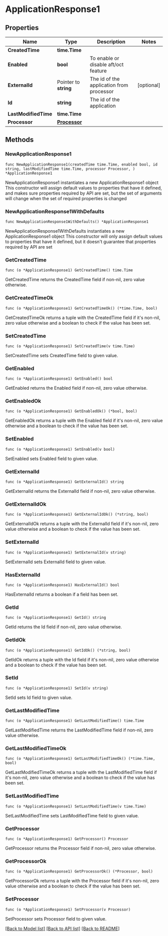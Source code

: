 # ApplicationResponse1

## Properties

Name | Type | Description | Notes
------------ | ------------- | ------------- | -------------
**CreatedTime** | **time.Time** |  | 
**Enabled** | **bool** | To enable or disable aft/oct feature | 
**ExternalId** | Pointer to **string** | The id of the application from processor | [optional] 
**Id** | **string** | The id of the application | 
**LastModifiedTime** | **time.Time** |  | 
**Processor** | [**Processor**](Processor.md) |  | 

## Methods

### NewApplicationResponse1

`func NewApplicationResponse1(createdTime time.Time, enabled bool, id string, lastModifiedTime time.Time, processor Processor, ) *ApplicationResponse1`

NewApplicationResponse1 instantiates a new ApplicationResponse1 object
This constructor will assign default values to properties that have it defined,
and makes sure properties required by API are set, but the set of arguments
will change when the set of required properties is changed

### NewApplicationResponse1WithDefaults

`func NewApplicationResponse1WithDefaults() *ApplicationResponse1`

NewApplicationResponse1WithDefaults instantiates a new ApplicationResponse1 object
This constructor will only assign default values to properties that have it defined,
but it doesn't guarantee that properties required by API are set

### GetCreatedTime

`func (o *ApplicationResponse1) GetCreatedTime() time.Time`

GetCreatedTime returns the CreatedTime field if non-nil, zero value otherwise.

### GetCreatedTimeOk

`func (o *ApplicationResponse1) GetCreatedTimeOk() (*time.Time, bool)`

GetCreatedTimeOk returns a tuple with the CreatedTime field if it's non-nil, zero value otherwise
and a boolean to check if the value has been set.

### SetCreatedTime

`func (o *ApplicationResponse1) SetCreatedTime(v time.Time)`

SetCreatedTime sets CreatedTime field to given value.


### GetEnabled

`func (o *ApplicationResponse1) GetEnabled() bool`

GetEnabled returns the Enabled field if non-nil, zero value otherwise.

### GetEnabledOk

`func (o *ApplicationResponse1) GetEnabledOk() (*bool, bool)`

GetEnabledOk returns a tuple with the Enabled field if it's non-nil, zero value otherwise
and a boolean to check if the value has been set.

### SetEnabled

`func (o *ApplicationResponse1) SetEnabled(v bool)`

SetEnabled sets Enabled field to given value.


### GetExternalId

`func (o *ApplicationResponse1) GetExternalId() string`

GetExternalId returns the ExternalId field if non-nil, zero value otherwise.

### GetExternalIdOk

`func (o *ApplicationResponse1) GetExternalIdOk() (*string, bool)`

GetExternalIdOk returns a tuple with the ExternalId field if it's non-nil, zero value otherwise
and a boolean to check if the value has been set.

### SetExternalId

`func (o *ApplicationResponse1) SetExternalId(v string)`

SetExternalId sets ExternalId field to given value.

### HasExternalId

`func (o *ApplicationResponse1) HasExternalId() bool`

HasExternalId returns a boolean if a field has been set.

### GetId

`func (o *ApplicationResponse1) GetId() string`

GetId returns the Id field if non-nil, zero value otherwise.

### GetIdOk

`func (o *ApplicationResponse1) GetIdOk() (*string, bool)`

GetIdOk returns a tuple with the Id field if it's non-nil, zero value otherwise
and a boolean to check if the value has been set.

### SetId

`func (o *ApplicationResponse1) SetId(v string)`

SetId sets Id field to given value.


### GetLastModifiedTime

`func (o *ApplicationResponse1) GetLastModifiedTime() time.Time`

GetLastModifiedTime returns the LastModifiedTime field if non-nil, zero value otherwise.

### GetLastModifiedTimeOk

`func (o *ApplicationResponse1) GetLastModifiedTimeOk() (*time.Time, bool)`

GetLastModifiedTimeOk returns a tuple with the LastModifiedTime field if it's non-nil, zero value otherwise
and a boolean to check if the value has been set.

### SetLastModifiedTime

`func (o *ApplicationResponse1) SetLastModifiedTime(v time.Time)`

SetLastModifiedTime sets LastModifiedTime field to given value.


### GetProcessor

`func (o *ApplicationResponse1) GetProcessor() Processor`

GetProcessor returns the Processor field if non-nil, zero value otherwise.

### GetProcessorOk

`func (o *ApplicationResponse1) GetProcessorOk() (*Processor, bool)`

GetProcessorOk returns a tuple with the Processor field if it's non-nil, zero value otherwise
and a boolean to check if the value has been set.

### SetProcessor

`func (o *ApplicationResponse1) SetProcessor(v Processor)`

SetProcessor sets Processor field to given value.



[[Back to Model list]](../README.md#documentation-for-models) [[Back to API list]](../README.md#documentation-for-api-endpoints) [[Back to README]](../README.md)


